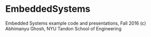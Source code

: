 # EmbeddedSystems
Embedded Systems example code and presentations, Fall 2016
(c) Abhimanyu Ghosh, NYU Tandon School of Engineering
